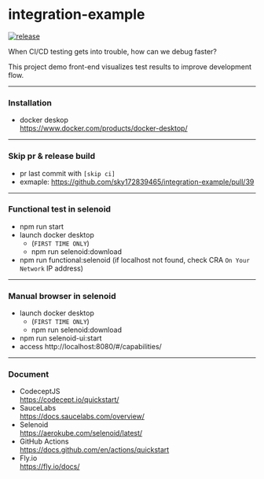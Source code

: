 # integration-example

[![release](https://github.com/sky172839465/integration-example/actions/workflows/release.yml/badge.svg)](https://github.com/sky172839465/integration-example/actions/workflows/release.yml)

When CI/CD testing gets into trouble, how can we debug faster?

This project demo front-end visualizes test results to improve development flow.

---

### Installation

- docker deskop<br />
  https://www.docker.com/products/docker-desktop/

---

### Skip pr & release build

- pr last commit with `[skip ci]`
- exmaple: https://github.com/sky172839465/integration-example/pull/39

---

### Functional test in selenoid

- npm run start
- launch docker desktop
  - (`FIRST TIME ONLY`)
  - npm run selenoid:download
- npm run functional:selenoid (if localhost not found, check CRA `On Your Network` IP address)

---

### Manual browser in selenoid

- launch docker desktop
  - (`FIRST TIME ONLY`)
  - npm run selenoid:download
- npm run selenoid-ui:start
- access http://localhost:8080/#/capabilities/

---

### Document

- CodeceptJS<br />
  https://codecept.io/quickstart/
- SauceLabs<br />
  https://docs.saucelabs.com/overview/
- Selenoid<br />
  https://aerokube.com/selenoid/latest/
- GitHub Actions<br />
  https://docs.github.com/en/actions/quickstart
- Fly.io<br />
  https://fly.io/docs/
